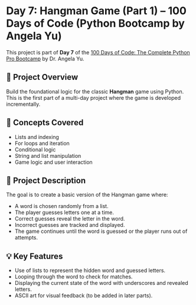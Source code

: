 # Day 7: Hangman Game (Part 1) – 100 Days of Code (Python Bootcamp by Angela Yu)

This project is part of **Day 7** of the [100 Days of Code: The Complete Python Pro Bootcamp](https://www.udemy.com/course/100-days-of-code/) by Dr. Angela Yu.

## 🎯 Project Overview

Build the foundational logic for the classic **Hangman** game using Python. This is the first part of a multi-day project where the game is developed incrementally.

## 🧠 Concepts Covered

- Lists and indexing
- For loops and iteration
- Conditional logic
- String and list manipulation
- Game logic and user interaction

## 📝 Project Description

The goal is to create a basic version of the Hangman game where:

- A word is chosen randomly from a list.
- The player guesses letters one at a time.
- Correct guesses reveal the letter in the word.
- Incorrect guesses are tracked and displayed.
- The game continues until the word is guessed or the player runs out of attempts.

## 💡 Key Features

- Use of lists to represent the hidden word and guessed letters.
- Looping through the word to check for matches.
- Displaying the current state of the word with underscores and revealed letters.
- ASCII art for visual feedback (to be added in later parts).
